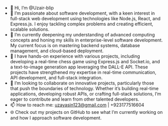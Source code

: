 - 👋 Hi, I’m @Uzair-blip
- 👀 I’m passionate about software development, with a keen interest in full-stack web development using technologies like Node.js, React, and Express.js. I enjoy tackling complex problems and creating efficient, scalable solutions.
- 🌱 I’m currently deepening my understanding of advanced computing concepts and honing my skills in enterprise-level software development. My current focus is on mastering backend systems, database management, and cloud-based deployment.
- 💼 I have hands-on experience with various projects, including developing a real-time chess game using Express.js and Socket.io, and a text-to-image generation app leveraging the DALL-E API. These projects have strengthened my expertise in real-time communication, API development, and full-stack integration.
- 💞️ I’m looking to collaborate on innovative projects, particularly those that push the boundaries of technology. Whether it’s building real-time applications, developing robust APIs, or crafting full-stack solutions, I’m eager to contribute and learn from other talented developers.
- 📫 How to reach me: uzayasin123@gmail.com | +923177516604
- 🌐 Check out my projects on GitHub to see what I’m currently working on and how I approach software development.
